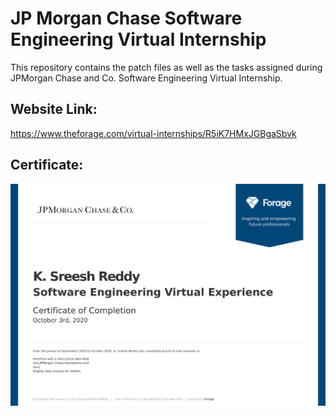 # JP Morgan Chase Software Engineering Virtual Internship
This repository contains the patch files as well as the tasks assigned during JPMorgan Chase and Co. Software Engineering Virtual Internship.

## Website Link:
https://www.theforage.com/virtual-internships/R5iK7HMxJGBgaSbvk

## Certificate:
![](https://raw.githubusercontent.com/sreesh2411/JP-Morgan-Chase-Virtual-Experience/main/Certificate.png)
